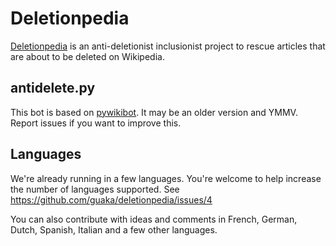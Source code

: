 # Deletionpedia

[Deletionpedia](https://deletionpedia.miraheze.org) is an anti-deletionist inclusionist project to rescue articles that are about to be deleted on Wikipedia.

## antidelete.py

This bot is based on [pywikibot](https://www.mediawiki.org/wiki/Manual:Pywikibot). It may be an older version and YMMV. Report issues if you want to improve this.

## Languages

We're already running in a few languages. You're welcome to help increase the number of languages supported. See https://github.com/guaka/deletionpedia/issues/4

You can also contribute with ideas and comments in French, German, Dutch, Spanish, Italian and a few other languages.
